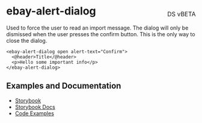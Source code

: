 <h1 style='display: flex; justify-content: space-between; align-items: center;'>
    <span>
        ebay-alert-dialog
    </span>
    <span style='font-weight: normal; font-size: medium; margin-bottom: -15px;'>
        DS vBETA
    </span>
</h1>

Used to force the user to read an import message. The dialog will only be dismissed when the user presses the confirm button. This is the only way to close the dialog.

```marko
<ebay-alert-dialog open alert-text="Confirm">
  <@header>Title</@header>
  <p>Hello some important info</p>
</ebay-alert-dialog>
```

## Examples and Documentation

-   [Storybook](https://ebay.github.io/ebayui-core/?path=/story/dialogs-ebay-alert-dialog)
-   [Storybook Docs](https://ebay.github.io/ebayui-core/?path=/docs/dialogs-ebay-alert-dialog)
-   [Code Examples](https://github.com/eBay/ebayui-core/tree/master/src/components/ebay-alert-dialog/examples)
